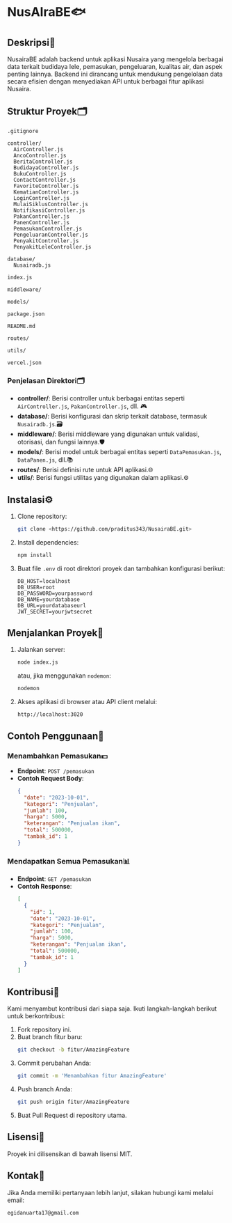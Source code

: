 # NusAIraBE🐟

## Deskripsi📜

NusairaBE adalah backend untuk aplikasi Nusaira yang mengelola berbagai data terkait budidaya lele, pemasukan, pengeluaran, kualitas air, dan aspek penting lainnya. Backend ini dirancang untuk mendukung pengelolaan data secara efisien dengan menyediakan API untuk berbagai fitur aplikasi Nusaira.

## Struktur Proyek🗂

```
.gitignore

controller/
  AirController.js
  AncoController.js
  BeritaController.js
  BudidayaController.js
  BukuController.js
  ContactController.js
  FavoriteController.js
  KematianController.js
  LoginController.js
  MulaiSiklusController.js
  NotifikasiController.js
  PakanController.js
  PanenController.js
  PemasukanController.js
  PengeluaranController.js
  PenyakitController.js
  PenyakitLeleController.js

database/
  Nusairadb.js

index.js

middleware/

models/

package.json

README.md

routes/

utils/

vercel.json
```

### Penjelasan Direktori🗂️

- **controller/**: Berisi controller untuk berbagai entitas seperti `AirController.js`, `PakanController.js`, dll. 🎮
- **database/**: Berisi konfigurasi dan skrip terkait database, termasuk `Nusairadb.js`.🗃
- **middleware/**: Berisi middleware yang digunakan untuk validasi, otorisasi, dan fungsi lainnya.🛡️
- **models/**: Berisi model untuk berbagai entitas seperti `DataPemasukan.js`, `DataPanen.js`, dll.📚
- **routes/**: Berisi definisi rute untuk API aplikasi.🌐
- **utils/**: Berisi fungsi utilitas yang digunakan dalam aplikasi.⚙️

## Instalasi⚙️

1. Clone repository:

   ```sh
   git clone <https://github.com/praditus343/NusairaBE.git>
   ```

2. Install dependencies:

   ```sh
   npm install
   ```

3. Buat file `.env` di root direktori proyek dan tambahkan konfigurasi berikut:

   ```env
   DB_HOST=localhost
   DB_USER=root
   DB_PASSWORD=yourpassword
   DB_NAME=yourdatabase
   DB_URL=yourdatabaseurl
   JWT_SECRET=yourjwtsecret
   ```

## Menjalankan Proyek🚀

1. Jalankan server:

   ```sh
   node index.js
   ```

   atau, jika menggunakan `nodemon`:

   ```sh
   nodemon
   ```

2. Akses aplikasi di browser atau API client melalui:

   ```
   http://localhost:3020
   ```

## Contoh Penggunaan📝

### Menambahkan Pemasukan💵

- **Endpoint**: `POST /pemasukan`
- **Contoh Request Body**:
  ```json
  {
    "date": "2023-10-01",
    "kategori": "Penjualan",
    "jumlah": 100,
    "harga": 5000,
    "keterangan": "Penjualan ikan",
    "total": 500000,
    "tambak_id": 1
  }
  ```

### Mendapatkan Semua Pemasukan📊

- **Endpoint**: `GET /pemasukan`
- **Contoh Response**:
  ```json
  [
    {
      "id": 1,
      "date": "2023-10-01",
      "kategori": "Penjualan",
      "jumlah": 100,
      "harga": 5000,
      "keterangan": "Penjualan ikan",
      "total": 500000,
      "tambak_id": 1
    }
  ]
  ```

## Kontribusi🤝

Kami menyambut kontribusi dari siapa saja. Ikuti langkah-langkah berikut untuk berkontribusi:

1. Fork repository ini.
2. Buat branch fitur baru:
   ```sh
   git checkout -b fitur/AmazingFeature
   ```
3. Commit perubahan Anda:
   ```sh
   git commit -m 'Menambahkan fitur AmazingFeature'
   ```
4. Push branch Anda:
   ```sh
   git push origin fitur/AmazingFeature
   ```
5. Buat Pull Request di repository utama.

## Lisensi📜

Proyek ini dilisensikan di bawah lisensi MIT.

## Kontak📧

Jika Anda memiliki pertanyaan lebih lanjut, silakan hubungi kami melalui email:

```
egidanuarta17@gmail.com
```